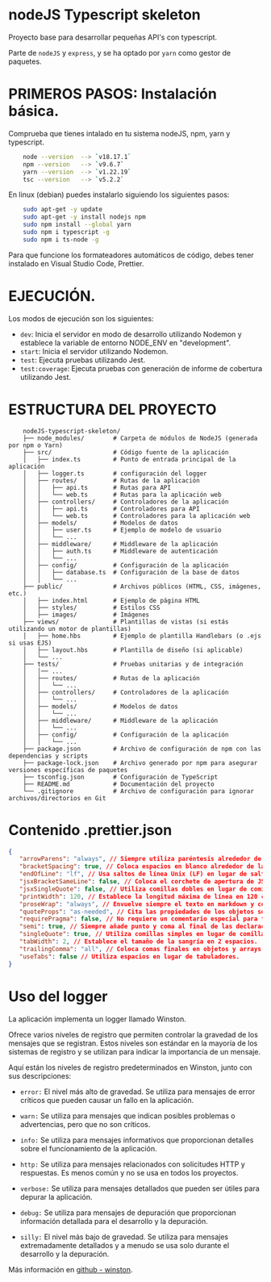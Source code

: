 # nodeJS Typescript skeleton

Proyecto base para desarrollar pequeñas API's con typescript.

Parte de `nodeJS` y `express`, y se ha optado por `yarn` como gestor de paquetes.

# PRIMEROS PASOS: Instalación básica.

Comprueba que tienes intalado en tu sistema nodeJS, npm, yarn y typescript.

```bash
    node --version  --> `v18.17.1`
    npm --version   --> `v9.6.7`
    yarn --version  --> `v1.22.19`
    tsc --version   --> `v5.2.2`
```

En linux (debian) puedes instalarlo siguiendo los siguientes pasos:

```bash
    sudo apt-get -y update
    sudo apt-get -y install nodejs npm
    sudo npm install --global yarn
    sudo npm i typescript -g
    sudo npm i ts-node -g
```

Para que funcione los formateadores automáticos de código, debes tener instalado en Visual Studio Code, Prettier.

# EJECUCIÓN.

Los modos de ejecución son los siguientes:

-  `dev`: Inicia el servidor en modo de desarrollo utilizando Nodemon y establece la variable de entorno NODE_ENV en
   "development".
-  `start`: Inicia el servidor utilizando Nodemon.
-  `test`: Ejecuta pruebas utilizando Jest.
-  `test:coverage`: Ejecuta pruebas con generación de informe de cobertura utilizando Jest.

# ESTRUCTURA DEL PROYECTO

```text
    nodeJS-typescript-skeleton/
    ├── node_modules/        # Carpeta de módulos de NodeJS (generada por npm o Yarn)
    ├── src/                 # Código fuente de la aplicación
    │   ├── index.ts         # Punto de entrada principal de la aplicación
    │   ├── logger.ts        # configuración del logger
    │   ├── routes/          # Rutas de la aplicación
    │   │   ├── api.ts       # Rutas para API
    │   │   └── web.ts       # Rutas para la aplicación web
    │   ├── controllers/     # Controladores de la aplicación
    │   │   ├── api.ts       # Controladores para API
    │   │   └── web.ts       # Controladores para la aplicación web
    │   ├── models/          # Modelos de datos
    │   │   ├── user.ts      # Ejemplo de modelo de usuario
    │   │   └── ...
    │   ├── middleware/      # Middleware de la aplicación
    │   │   ├── auth.ts      # Middleware de autenticación
    │   │   └── ...
    │   ├── config/          # Configuración de la aplicación
    │   │   ├── database.ts  # Configuración de la base de datos
    │   │   └── ...
    ├── public/              # Archivos públicos (HTML, CSS, imágenes, etc.)
    │   ├── index.html       # Ejemplo de página HTML
    │   ├── styles/          # Estilos CSS
    │   ├── images/          # Imágenes
    ├── views/               # Plantillas de vistas (si estás utilizando un motor de plantillas)
    │   ├── home.hbs         # Ejemplo de plantilla Handlebars (o .ejs si usas EJS)
    │   ├── layout.hbs       # Plantilla de diseño (si aplicable)
    │   └── ...
    ├── tests/               # Pruebas unitarias y de integración
    │   │── ...
    │   ├── routes/          # Rutas de la aplicación
    │   │   └── ...
    │   ├── controllers/     # Controladores de la aplicación
    │   │   └── ...
    │   ├── models/          # Modelos de datos
    │   │   └── ...
    │   ├── middleware/      # Middleware de la aplicación
    │   │   └── ...
    │   ├── config/          # Configuración de la aplicación
    │   │   └── ...
    ├── package.json         # Archivo de configuración de npm con las dependencias y scripts
    ├── package-lock.json    # Archivo generado por npm para asegurar versiones específicas de paquetes
    ├── tsconfig.json        # Configuración de TypeScript
    ├── README.md            # Documentación del proyecto
    └── .gitignore           # Archivo de configuración para ignorar archivos/directorios en Git

```

# Contenido .prettier.json

```json
{
   "arrowParens": "always", // Siempre utiliza paréntesis alrededor de los parámetros de funciones flecha.
   "bracketSpacing": true, // Coloca espacios en blanco alrededor de las llaves en objetos.
   "endOfLine": "lf", // Usa saltos de línea Unix (LF) en lugar de saltos de línea Windows (CRLF).
   "jsxBracketSameLine": false, // Coloca el corchete de apertura de JSX en una línea nueva.
   "jsxSingleQuote": false, // Utiliza comillas dobles en lugar de comillas simples en JSX.
   "printWidth": 120, // Establece la longitud máxima de línea en 120 caracteres.
   "proseWrap": "always", // Envuelve siempre el texto en markdown y comentarios.
   "quoteProps": "as-needed", // Cita las propiedades de los objetos solo cuando sea necesario.
   "requirePragma": false, // No requiere un comentario especial para formatear.
   "semi": true, // Siempre añade punto y coma al final de las declaraciones.
   "singleQuote": true, // Utiliza comillas simples en lugar de comillas dobles.
   "tabWidth": 2, // Establece el tamaño de la sangría en 2 espacios.
   "trailingComma": "all", // Coloca comas finales en objetos y arrays multilinea.
   "useTabs": false // Utiliza espacios en lugar de tabuladores.
}
```

# Uso del logger

La aplicación implementa un logger llamado Winston.

Ofrece varios niveles de registro que permiten controlar la gravedad de los mensajes que se registran. Estos niveles son
estándar en la mayoría de los sistemas de registro y se utilizan para indicar la importancia de un mensaje.

Aquí están los niveles de registro predeterminados en Winston, junto con sus descripciones:

-  `error:` El nivel más alto de gravedad. Se utiliza para mensajes de error críticos que pueden causar un fallo en la
   aplicación.

-  `warn:` Se utiliza para mensajes que indican posibles problemas o advertencias, pero que no son críticos.

-  `info:` Se utiliza para mensajes informativos que proporcionan detalles sobre el funcionamiento de la aplicación.

-  `http:` Se utiliza para mensajes relacionados con solicitudes HTTP y respuestas. Es menos común y no se usa en todos
   los proyectos.

-  `verbose:` Se utiliza para mensajes detallados que pueden ser útiles para depurar la aplicación.

-  `debug:` Se utiliza para mensajes de depuración que proporcionan información detallada para el desarrollo y la
   depuración.

-  `silly:` El nivel más bajo de gravedad. Se utiliza para mensajes extremadamente detallados y a menudo se usa solo
   durante el desarrollo y la depuración.

Más información en [github - winston](https://github.com/winstonjs/winston).
